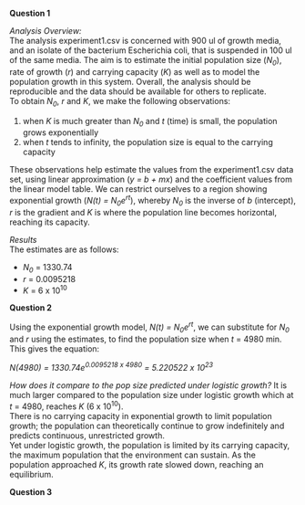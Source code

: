 **Question 1**  

*Analysis Overview:*  
The analysis experiment1.csv is concerned with 900 ul of growth media, and an isolate of the bacterium Escherichia coli, that is suspended in 100 ul of the same media. The aim is to estimate the initial population size (*N<sub>0</sub>*), rate of growth (*r*) and carrying capacity (*K*) as well as to model the population growth in this system. Overall, the analysis should be reproducible and the data should be available for others to replicate.  
To obtain *N<sub>0</sub>*, *r* and *K*, we make the following observations:
  1. when *K* is much greater than *N<sub>0</sub>* and *t* (time) is small, the population grows exponentially
  2. when *t* tends to infinity, the population size is equal to the carrying capacity  

These observations help estimate the values from the experiment1.csv data set, using linear approximation (*y = b + mx*) and the coefficient values from the linear model table. We can restrict ourselves to a region showing exponential growth (*N(t) = N<sub>0</sub>e<sup>rt</sup>*), whereby *N<sub>0</sub>* is the inverse of *b* (intercept), *r* is the gradient and *K* is where the population line becomes horizontal, reaching its capacity.  

*Results*  
The estimates are as follows:
- *N<sub>0</sub>* = 1330.74 
- *r* = 0.0095218
- *K* = 6 x 10<sup>10</sup>

**Question 2**

Using the exponential growth model, *N(t) = N<sub>0</sub>e<sup>rt</sup>*, we can substitute for *N<sub>0</sub>* and *r* using the estimates, to find the population size when *t* = 4980 min. This gives the equation:  

  *N(4980) = 1330.74e<sup>0.0095218 x 4980</sup> = 5.220522 x 10<sup>23</sup>*  
  
*How does it compare to the pop size predicted under logistic growth?*
It is much larger compared to the population size under logistic growth which at *t* = 4980, reaches *K* (6 x 10<sup>10</sup>).  
There is no carrying capacity in exponential growth to limit population growth; the population can theoretically continue to grow indefinitely and predicts continuous, unrestricted growth.  
Yet under logistic growth, the population is limited by its carrying capacity, the maximum population that the environment can sustain. As the population approached *K*, its growth rate slowed down, reaching an equilibrium.  

**Question 3**


